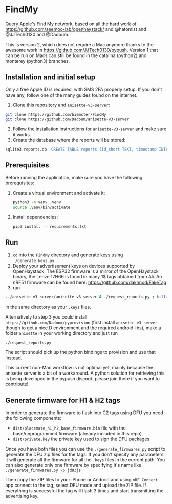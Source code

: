 # FindMy
Query Apple's Find My network, based on all the hard work of https://github.com/seemoo-lab/openhaystack/ and @hatomist and @JJTech0130 and @Dadoum.

This is version 2, which does not require a Mac anymore thanks to the awesome work in https://github.com/JJTech0130/pypush.
Version 1 that can be run on Macs can still be found in the catalina (python2) and monterey (python3) branches.

## Installation and initial setup
Only a free Apple ID is required, with SMS 2FA properly setup. If you don't have any, follow one of the many guides found on the internet.

1. Clone this repository and `anisette-v3-server`:
```bash
git clone https://github.com/biemster/FindMy
git clone https://github.com/Dadoum/anisette-v3-server
```
2. Follow the installation instructions for `anisette-v3-server` and make sure it works.
3. Create the database where the reports will be stored:
```bash
sqlite3 reports.db 'CREATE TABLE reports (id_short TEXT, timestamp INTEGER, datePublished INTEGER, payload TEXT, id TEXT, statusCode INTEGER, PRIMARY KEY(id_short,timestamp))'
```

## Prerequisites

Before running the application, make sure you have the following prerequisites:

1. Create a virtual environment and activate it:

    ```bash
    python3 -m venv .venv
    source .venv/bin/activate
    ```

2. Install dependencies:

    ```bash
    pip3 install -r requirements.txt
    ```

## Run
1. `cd` into the `FindMy` directory and generate keys using `./generate_keys.py`.
2. Deploy your advertisement keys on devices supported by OpenHaystack. The ESP32 firmware is a mirror of the OpenHaystack binary, the Lenze 17H66 is found in many 1$ tags obtained from Ali.
An nRF51 firmware can be found here: https://github.com/dakhnod/FakeTag
3. run
```bash
../anisette-v3-server/anisette-v3-server & ./request_reports.py ; killall anisette-v3-server
```
in the same directory as your `.keys` files.

Alternatively to step 3 you could install `https://github.com/Dadoum/pyprovision` (first install `anisette-v3-server` though to get a nice D environment and the required android libs),
make a folder `anisette` in your working directory and just run
```bash
./request_reports.py
```
The script should pick up the python bindings to provision and use that instead.

This current non-Mac workflow is not optimal yet, mainly because the anisette server is a bit of a workaround. A python solution for retrieving this is being
developed in the pypush discord, please join there if you want to contribute!

## Generate firmware for H1 & H2 tags

In order to generate the firmware to flash into C2 tags using DFU you need the following components:
 - `dist/placemate_h1_h2_base_firmware.bin` file with the base/unprogrammed firmware (already included in this repo)
 - `dist/private.key` the private key used to sign the DFU packages

Once you have both files you can use the `./generate_firmwares.py` script to generate the DFU zip files for the tags. If you don't specify any parameters it will generate all the firmware for all the `.keys` files in the current path. You can also generate only one firmware by specifying it's name like `./generate_firmwares.py -p jd83js`

Then copy the ZIP files to your iPhone or Android and using `nRF Connect` app connect to the tag, select DFU mode and upload the ZIP file. If everything is successful the tag will flash 3 times and start transmitting the advertising key.